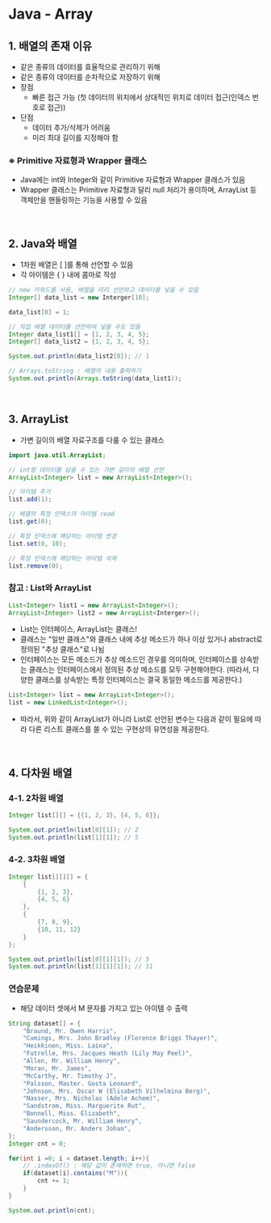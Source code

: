 # Java - Array

## 1. 배열의 존재 이유
- 같은 종류의 데이터를 효율적으로 관리하기 위해
- 같은 종류의 데이터를 순차적으로 저장하기 위해
- 장점
  - 빠른 접근 가능 (첫 데이터의 위치에서 상대적인 위치로 데이터 접근(인덱스 번호로 접근))
- 단점
  - 데이터 추가/삭제가 어려움
  - 미리 최대 길이를 지정해야 함

### ※ Primitive 자료형과 Wrapper 클래스
- Java에는 int와 Integer와 같이 Primitive 자료형과 Wrapper 클래스가 있음
- Wrapper 클래스는 Primitive 자료형과 달리 null 처리가 용이하며, ArrayList 등 객체만을 핸들링하는 기능을 사용할 수 있음

<br/>

## 2. Java와 배열
- 1차원 배열은 [ ]를 통해 선언할 수 있음
- 각 아이템은 { } 내에 콤마로 작성

```java
// new 키워드를 사용, 배열을 미리 선언하고 데이터를 넣을 수 있음
Integer[] data_list = new Interger[10];

data_list[0] = 1;

// 직접 배열 데이터를 선언하여 넣을 수도 있음
Integer data_list1[] = {1, 2, 3, 4, 5};
Integer[] data_list2 = {1, 2, 3, 4, 5};

System.out.println(data_list2[0]); // 1

// Arrays.toString : 배열의 내용 출력하기
System.out.println(Arrays.toString(data_list1)); 
```

<br/>

## 3. ArrayList
- 가변 길이의 배열 자료구조를 다룰 수 있는 클래스
  
```java
import java.util.ArrayList;

// int형 데이터를 담을 수 있는 가변 길이의 배열 선언
ArrayList<Integer> list = new ArrayList<Integer>();

// 아이템 추가
list.add(1);

// 배열의 특정 인덱스의 아이템 read
list.get(0);

// 특정 인덱스에 해당하는 아이템 변경
list.set(0, 10);

// 특정 인덱스에 해당하는 아이템 삭제
list.remove(0);
```

### 참고 : List와 ArrayList
```java
List<Integer> list1 = new ArrayList<Integer>();
ArrayList<Integer> list2 = new ArrayList<Interger>();
```
- List는 인터페이스, ArrayList는 클래스!
- 클래스는 "일반 클래스"와 클래스 내에 추상 메소드가 하나 이상 있거나 abstract로 정의된 "추상 클래스"로 나뉨
- 인터페이스는 모든 메소드가 추상 메소드인 경우를 의미하며, 인터페이스를 상속받는 클래스는 인터페이스에서 정의된 추상 메소드를 모두 구현해야한다. (따라서, 다양한 클래스를 상속받는 특정 인터페이스는 결국 동일한 메소드를 제공한다.)
```java
List<Integer> list = new ArrayList<Integer>();
list = new LinkedList<Integer>();
```
- 따라서, 위와 같이 ArrayList가 아니라 List로 선언된 변수는 다음과 같이 필요에 따라 다른 리스트 클래스를 쓸 수 있는 구현상의 유연성을 제공한다.

<br/>

## 4. 다차원 배열
### 4-1. 2차원 배열
```java
Integer list[][] = {{1, 2, 3}, {4, 5, 6}};

System.out.println(list[0][1]); // 2
System.out.println(list[1][1]); // 5
```
### 4-2. 3차원 배열
```java
Integer list[][][] = {
    {
        {1, 2, 3},
        {4, 5, 6}
    },
    {
        {7, 8, 9},
        {10, 11, 12}
    }
};

System.out.println(list[0][1][1]); // 5
System.out.println(list[1][1][1]); // 11
```
### 연습문제
- 해당 데이터 셋에서 M 문자를 가지고 있는 아이템 수 출력
```java
String dataset[] = {
    "Braund, Mr. Owen Harris",
    "Cumings, Mrs. John Bradley (Florence Briggs Thayer)",
    "Heikkinen, Miss. Laina",
    "Futrelle, Mrs. Jacques Heath (Lily May Peel)",
    "Allen, Mr. William Henry",
    "Moran, Mr. James",
    "McCarthy, Mr. Timothy J",
    "Palsson, Master. Gosta Leonard",
    "Johnson, Mrs. Oscar W (Elisabeth Vilhelmina Berg)",
    "Nasser, Mrs. Nicholas (Adele Achem)",
    "Sandstrom, Miss. Marguerite Rut",
    "Bonnell, Miss. Elizabeth",
    "Saundercock, Mr. William Henry",
    "Andersson, Mr. Anders Johan",
};
Integer cnt = 0;

for(int i =0; i < dataset.length; i++){
    // .indexOf() : 해당 값이 존재하면 true, 아니면 false
    if(dataset[i].contains("M")){
        cnt += 1;
    }
}

System.out.println(cnt);
```